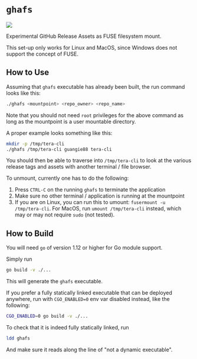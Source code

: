 # `ghafs`

![](https://github.com/guangie88/ghafs/workflows/CI/badge.svg)

Experimental GitHub Release Assets as FUSE filesystem mount.

This set-up only works for Linux and MacOS, since Windows does not support the
concept of FUSE.

## How to Use

Assuming that `ghafs` executable has already been built, the run command looks
like this:

```bash
./ghafs <mountpoint> <repo_owner> <repo_name>
```

Note that you should not need `root` privileges for the above command as long as
the mountpoint is a user mountable directory.

A proper example looks something like this:

```bash
mkdir -p /tmp/tera-cli
./ghafs /tmp/tera-cli guangie88 tera-cli
```

You should then be able to traverse into `/tmp/tera-cli` to look at the various
release tags and assets with another terminal / file browser.

To unmount, currently one has to do the following:

1. Press `CTRL-C` on the running `ghafs` to terminate the application
2. Make sure no other terminal / application is running at the mountpoint
3. If you are on Linux, you can run this to umount:
   `fusermount -u /tmp/tera-cli`.
   For MacOS, run `umount /tmp/tera-cli` instead,
   which may or may not require `sudo` (not tested).

## How to Build

You will need `go` of version 1.12 or higher for Go module support.

Simply run

```bash
go build -v ./...
```

This will generate the `ghafs` executable.

If you prefer a fully statically linked executable that can be deployed
anywhere, run with `CGO_ENABLED=0` env var disabled instead, like the following:

```bash
CGO_ENABLED=0 go build -v ./...
```

To check that it is indeed fully statically linked, run

```bash
ldd ghafs
```

And make sure it reads along the line of "not a dynamic executable".
